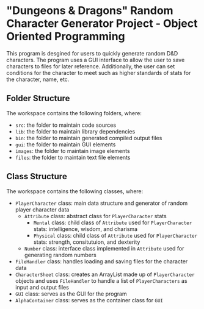 # "Dungeons & Dragons" Random Character Generator Project - Object Oriented Programming
This program is desgined for users to quickly generate
random D&D characters. The program uses a GUI interface
to allow the user to save characters to files for later reference. Additionally, the user can set conditions for the character to meet such as higher standards of stats for the character, name, etc.

## Folder Structure
The workspace contains the following folders, where:

- `src`: the folder to maintain code sources
- `lib`: the folder to maintain library dependencies
- `bin`: the folder to maintain generated compiled output files
- `gui`: the folder to maintain GUI elements
- `images`: the folder to maintain image elements
- `files`: the folder to maintain text file elements

## Class Structure
The workspace contains the following classes, where:

- `PlayerCharacter` class: main data structure and generator of random player character data
  - `Attribute` class: abstract class for `PlayerCharacter` stats
    - `Mental` class: child class of `Attribute` used for `PlayerCharacter` stats: intelligence, wisdom, and charisma
    - `Physical` class: child class of `Attribute` used for `PlayerCharacter` stats: strength, consitutuion, and dexterity 
  - `Number` class: interface class implemented in `Attribute` used for generating random numbers
- `FileHandler` class: handles loading and saving files for the character data
- `CharacterSheet` class: creates an ArrayList made up of `PlayerCharacter` objects and uses `FileHandler` to handle a list of `PlayerCharacters` as input and output files
- `GUI` class: serves as the GUI for the program
- `AlphaContainer` class: serves as the container class for `GUI`
